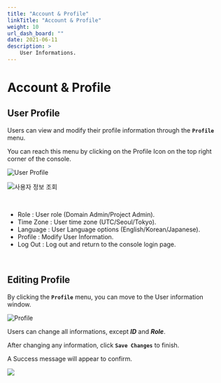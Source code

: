 ```yaml
---
title: "Account & Profile"
linkTitle: "Account & Profile"
weight: 10
url_dash_board: "" 
date: 2021-06-11
description: >
    User Informations.
---
```


# Account & Profile

## User Profile

Users can view and modify their profile information through the **`Profile`** menu.

You can reach this menu by clicking on the Profile Icon on the top right corner of the console.

![User Profile](/docs/using_spaceone_console/user_guide/etc/profile_img/profile_01.png)

![&#xC0AC;&#xC6A9;&#xC790; &#xC815;&#xBCF4; &#xC870;&#xD68C;](/docs/using_spaceone_console/user_guide/etc/profile_img/profile_02.png)

<br/>



* Role : User role \(Domain Admin/Project Admin\).
* Time Zone : User time zone \(UTC/Seoul/Tokyo\).
* Language : User Language options \(English/Korean/Japanese\).
* Profile : Modify User Information.
* Log Out : Log out and return to the console login page.

<br/>



## Editing Profile

By clicking the **`Profile`** menu, you can move to the User information window.

![Profile](/docs/using_spaceone_console/user_guide/etc/profile_img/profile_03.png)

Users can change all informations, except _**ID**_ and _**Role**_. 

After changing any information, click **`Save Changes`** to finish. 

A Success message will appear to confirm.

![](/docs/using_spaceone_console/user_guide/etc/profile_img/profile_04.png)

###
